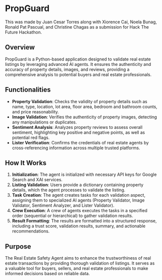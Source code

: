 # PropGuard
This was made by Juan Cesar Torres along with Xiorence Cai, Noela Bunag, Ronald Pat Pascual, and Christine Chagas as a submission for Hack The Future Hackathon.

## Overview
PropGuard is a Python-based application designed to validate real estate listings by leveraging advanced AI agents. It ensures the authenticity and accuracy of property details, images, and reviews, providing a comprehensive analysis to potential buyers and real estate professionals.

## Functionalities
- **Property Validation**: Checks the validity of property details such as name, type, location, lot area, floor area, bedroom and bathroom counts, and price reasonability.
- **Image Validation**: Verifies the authenticity of property images, detecting any manipulations or duplicates.
- **Sentiment Analysis**: Analyzes property reviews to assess overall sentiment, highlighting key positive and negative points, as well as potential red flags.
- **Lister Verification**: Confirms the credentials of real estate agents by cross-referencing information across multiple trusted platforms.

## How It Works
1. **Initialization**: The agent is initialized with necessary API keys for Google Search and XAI services.
2. **Listing Validation**: Users provide a dictionary containing property details, which the agent processes to validate the listing.
3. **Task Creation**: The agent creates tasks for each validation aspect, assigning them to specialized AI agents (Property Validator, Image Validator, Sentiment Analyzer, and Lister Validator).
4. **Crew Execution**: A crew of agents executes the tasks in a specified order (sequential or hierarchical) to gather validation results.
5. **Result Formatting**: The results are formatted into a structured response, including a trust score, validation results, summary, and actionable recommendations.

## Purpose
The Real Estate Safety Agent aims to enhance the trustworthiness of real estate transactions by providing thorough validation of listings. It serves as a valuable tool for buyers, sellers, and real estate professionals to make informed decisions based on reliable data.
